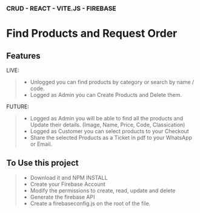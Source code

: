 ### CRUD - REACT - VITE.JS - FIREBASE
# Find Products and Request Order
## Features

LIVE:
> - Unlogged you can find products by category or search by name / code.
> - Logged as Admin you can Create Products and Delete them.

FUTURE:
> - Logged as Admin you will be able to find all the products and Update their details. (Image, Name, Price, Code, Classication)
> - Logged as Customer you can select products to your Checkout
> - Share the selected Products as a Ticket in pdf to your WhatsApp or Email.

## To Use this project
> - Download it and NPM INSTALL
> - Create your Firebase Account
> - Modify the permissions to create, read, update and delete
> - Generate the firebase API
> - Create a firebaseconfig.js on the root of the file.